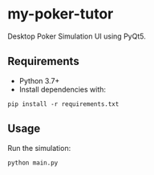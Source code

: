 # my-poker-tutor

Desktop Poker Simulation UI using PyQt5.

## Requirements
- Python 3.7+
- Install dependencies with:
```
pip install -r requirements.txt
```

## Usage
Run the simulation:
```
python main.py
```